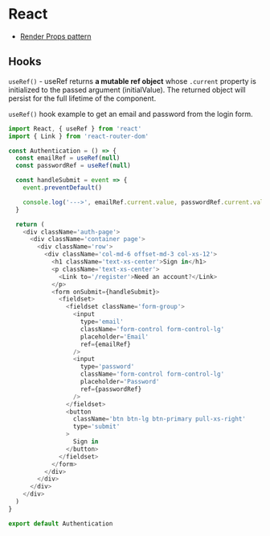 # React

- [Render Props pattern](https://reactjs.org/docs/render-props.html)

## Hooks

`useRef()` - useRef returns **a mutable ref object** whose `.current` property is initialized to the passed argument (initialValue). The returned object will persist for the full lifetime of the component.

`useRef()` hook example to get an email and password from the login form.

```javascript
import React, { useRef } from 'react'
import { Link } from 'react-router-dom'

const Authentication = () => {
  const emailRef = useRef(null)
  const passwordRef = useRef(null)

  const handleSubmit = event => {
    event.preventDefault()

    console.log('--->', emailRef.current.value, passwordRef.current.value)
  }

  return (
    <div className='auth-page'>
      <div className='container page'>
        <div className='row'>
          <div className='col-md-6 offset-md-3 col-xs-12'>
            <h1 className='text-xs-center'>Sign in</h1>
            <p className='text-xs-center'>
              <Link to='/register'>Need an account?</Link>
            </p>
            <form onSubmit={handleSubmit}>
              <fieldset>
                <fieldset className='form-group'>
                  <input
                    type='email'
                    className='form-control form-control-lg'
                    placeholder='Email'
                    ref={emailRef}
                  />
                  <input
                    type='password'
                    className='form-control form-control-lg'
                    placeholder='Password'
                    ref={passwordRef}
                  />
                </fieldset>
                <button
                  className='btn btn-lg btn-primary pull-xs-right'
                  type='submit'
                >
                  Sign in
                </button>
              </fieldset>
            </form>
          </div>
        </div>
      </div>
    </div>
  )
}

export default Authentication
```

